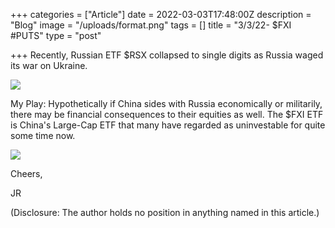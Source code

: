 +++
categories = ["Article"]
date = 2022-03-03T17:48:00Z
description = "Blog"
image = "/uploads/format.png"
tags = []
title = "3/3/22- $FXI #PUTS"
type = "post"

+++
Recently, Russian ETF $RSX collapsed to single digits as Russia waged its war on Ukraine.

![](/uploads/screen-shot-2022-03-03-at-12-38-20-pm.png)

My Play: Hypothetically if China sides with Russia economically or militarily, there may be financial consequences to their equities as well. The $FXI ETF is China's Large-Cap ETF that many have regarded as uninvestable for quite some time now.

![](/uploads/screen-shot-2022-03-03-at-12-37-11-pm.png)

Cheers,

JR 

(Disclosure: The author holds no position in anything named in this article.)